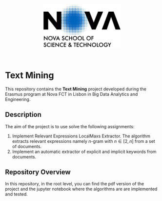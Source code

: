 <p align="center">
  <img width="50%" src="https://github.com/RiccardoGalarducci/text-mining/blob/main/img/logo_nova_fct_en_v.png">
</p>
<br>

# Text Mining

This repository contains the **Text Mining** project developed during the Erasmus program at Nova FCT in Lisbon in Big Data Analytics and Engineering.

## Description

The aim of the project is to use solve the following assignments:

1. Implement Relevant Expressions LocalMaxs Extractor. The algorithm extracts relevant expressions namely $n$-gram with $n \in [2, n]$ from a set of documents.
2. Implement an automatic extractor of explicit and implicit keywords from documents.

## Repository Overview

In this repository, in the root level, you can find the pdf version of the project and the jupyter notebook where the algorithms are are implemented and tested.
